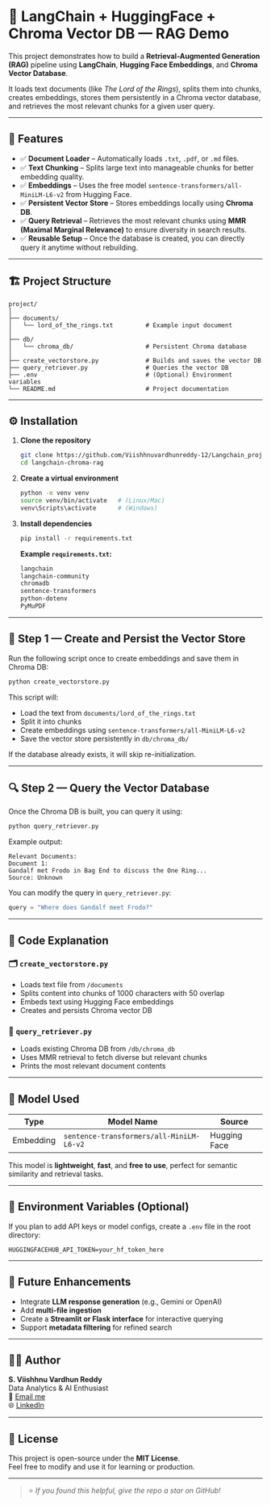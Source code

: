 # 🧠 LangChain + HuggingFace + Chroma Vector DB — RAG Demo

This project demonstrates how to build a **Retrieval-Augmented Generation (RAG)** pipeline using **LangChain**, **Hugging Face Embeddings**, and **Chroma Vector Database**.  

It loads text documents (like *The Lord of the Rings*), splits them into chunks, creates embeddings, stores them persistently in a Chroma vector database, and retrieves the most relevant chunks for a given user query.

---

## 🚀 Features

- ✅ **Document Loader** – Automatically loads `.txt`, `.pdf`, or `.md` files.  
- ✅ **Text Chunking** – Splits large text into manageable chunks for better embedding quality.  
- ✅ **Embeddings** – Uses the free model `sentence-transformers/all-MiniLM-L6-v2` from Hugging Face.  
- ✅ **Persistent Vector Store** – Stores embeddings locally using **Chroma DB**.  
- ✅ **Query Retrieval** – Retrieves the most relevant chunks using **MMR (Maximal Marginal Relevance)** to ensure diversity in search results.  
- ✅ **Reusable Setup** – Once the database is created, you can directly query it anytime without rebuilding.

---

## 🏗️ Project Structure

```
project/
│
├── documents/
│   └── lord_of_the_rings.txt         # Example input document
│
├── db/
│   └── chroma_db/                    # Persistent Chroma database
│
├── create_vectorstore.py             # Builds and saves the vector DB
├── query_retriever.py                # Queries the vector DB
├── .env                              # (Optional) Environment variables
└── README.md                         # Project documentation
```

---

## ⚙️ Installation

1. **Clone the repository**
   ```bash
   git clone https://github.com/Viishhnuvardhunreddy-12/Langchain_projects.git
   cd langchain-chroma-rag
   ```

2. **Create a virtual environment**
   ```bash
   python -m venv venv
   source venv/bin/activate   # (Linux/Mac)
   venv\Scripts\activate      # (Windows)
   ```

3. **Install dependencies**
   ```bash
   pip install -r requirements.txt
   ```

   **Example `requirements.txt`:**
   ```txt
   langchain
   langchain-community
   chromadb
   sentence-transformers
   python-dotenv
   PyMuPDF
   ```

---

## 📂 Step 1 — Create and Persist the Vector Store

Run the following script once to create embeddings and save them in Chroma DB:

```bash
python create_vectorstore.py
```

This script will:
- Load the text from `documents/lord_of_the_rings.txt`
- Split it into chunks
- Create embeddings using `sentence-transformers/all-MiniLM-L6-v2`
- Save the vector store persistently in `db/chroma_db/`

If the database already exists, it will skip re-initialization.

---

## 🔍 Step 2 — Query the Vector Database

Once the Chroma DB is built, you can query it using:

```bash
python query_retriever.py
```

Example output:

```
Relevant Documents:
Document 1:
Gandalf met Frodo in Bag End to discuss the One Ring...
Source: Unknown
```

You can modify the query in `query_retriever.py`:
```python
query = "Where does Gandalf meet Frodo?"
```

---

## 🧩 Code Explanation

### 🗂️ `create_vectorstore.py`
- Loads text file from `/documents`
- Splits content into chunks of 1000 characters with 50 overlap
- Embeds text using Hugging Face embeddings
- Creates and persists Chroma vector DB

### 🔎 `query_retriever.py`
- Loads existing Chroma DB from `/db/chroma_db`
- Uses MMR retrieval to fetch diverse but relevant chunks
- Prints the most relevant document contents

---

## 🧠 Model Used

| Type | Model Name | Source |
|------|-------------|--------|
| Embedding | `sentence-transformers/all-MiniLM-L6-v2` | Hugging Face |

This model is **lightweight**, **fast**, and **free to use**, perfect for semantic similarity and retrieval tasks.

---

## 🧰 Environment Variables (Optional)

If you plan to add API keys or model configs, create a `.env` file in the root directory:

```
HUGGINGFACEHUB_API_TOKEN=your_hf_token_here
```

---

## 🧩 Future Enhancements

- Integrate **LLM response generation** (e.g., Gemini or OpenAI)
- Add **multi-file ingestion**
- Create a **Streamlit or Flask interface** for interactive querying
- Support **metadata filtering** for refined search

---

## 🧑‍💻 Author

**S. Viishhnu Vardhun Reddy**  
Data Analytics & AI Enthusiast  
📧 [Email me](mailto:viishhnureddy@gmail.com)  
🌐 [LinkedIn](https://www.linkedin.com/in/viishhnu-vardhun-reddy-syamalla/)  

---

## 🪪 License

This project is open-source under the **MIT License**.  
Feel free to modify and use it for learning or production.

---

> ⭐ *If you found this helpful, give the repo a star on GitHub!*
